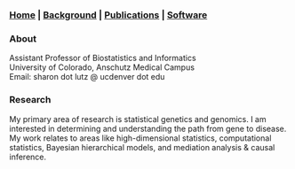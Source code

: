 ### [Home](https://SharonLutz.github.io) | [Background](https://SharonLutz.github.io/background) | [Publications](https://SharonLutz.github.io/research) | [Software](https://SharonLutz.github.io/software)

### About
Assistant Professor of Biostatistics and Informatics<br> 
University of Colorado, Anschutz Medical Campus<br> 
Email: sharon dot lutz @ ucdenver dot edu

### Research    
My primary area of research is statistical genetics and genomics. I am interested in determining and understanding the path from gene to disease. My work relates to areas like high-dimensional statistics, computational statistics, Bayesian hierarchical models, and mediation analysis & causal inference.
